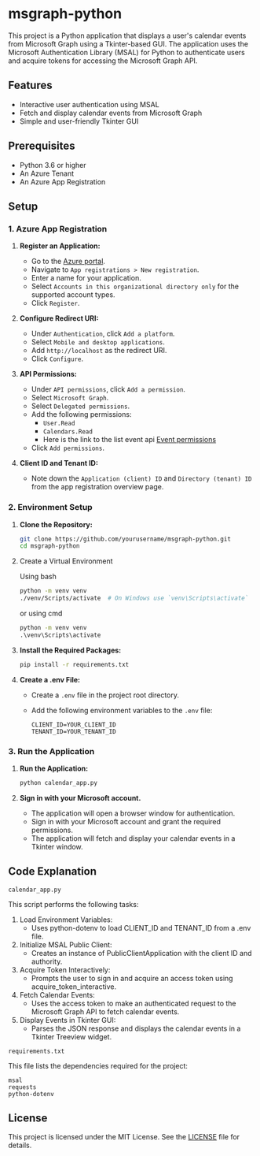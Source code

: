 # msgraph-python

This project is a Python application that displays a user's calendar events from Microsoft Graph using a Tkinter-based GUI. The application uses the Microsoft Authentication Library (MSAL) for Python to authenticate users and acquire tokens for accessing the Microsoft Graph API.

## Features

- Interactive user authentication using MSAL
- Fetch and display calendar events from Microsoft Graph
- Simple and user-friendly Tkinter GUI

## Prerequisites

- Python 3.6 or higher
- An Azure Tenant
- An Azure App Registration

## Setup

### 1. Azure App Registration

1. **Register an Application:**
   - Go to the [Azure portal](https://portal.azure.com/).
   - Navigate to `App registrations > New registration`.
   - Enter a name for your application.
   - Select `Accounts in this organizational directory only` for the supported account types.
   - Click `Register`.

2. **Configure Redirect URI:**
   - Under `Authentication`, click `Add a platform`.
   - Select `Mobile and desktop applications`.
   - Add `http://localhost` as the redirect URI.
   - Click `Configure`.

3. **API Permissions:**
   - Under `API permissions`, click `Add a permission`.
   - Select `Microsoft Graph`.
   - Select `Delegated permissions`.
   - Add the following permissions:
     - `User.Read`
     - `Calendars.Read`
     - Here is the link to the list event api [Event permissions](https://learn.microsoft.com/en-us/graph/api/calendar-list-events?view=graph-rest-1.0&tabs=http)
   - Click `Add permissions`.

4. **Client ID and Tenant ID:**
   - Note down the `Application (client) ID` and `Directory (tenant) ID` from the app registration overview page.

### 2. Environment Setup

1. **Clone the Repository:**

   ```sh
   git clone https://github.com/yourusername/msgraph-python.git
   cd msgraph-python

2. Create a Virtual Environment

    Using bash

    ```bash
    python -m venv venv
    ./venv/Scripts/activate  # On Windows use `venv\Scripts\activate`
    ```

    or using cmd

    ```cmd
    python -m venv venv
    .\venv\Scripts\activate
    ```

3. **Install the Required Packages:**

    ```sh
    pip install -r requirements.txt
    ```

4. **Create a .env File:**
    - Create a `.env` file in the project root directory.
    - Add the following environment variables to the `.env` file:

      ```env
      CLIENT_ID=YOUR_CLIENT_ID
      TENANT_ID=YOUR_TENANT_ID
      ```

### 3. Run the Application

1. **Run the Application:**

    ```sh
    python calendar_app.py
    ```

2. **Sign in with your Microsoft account.**
    - The application will open a browser window for authentication.
    - Sign in with your Microsoft account and grant the required permissions.
    - The application will fetch and display your calendar events in a Tkinter window.

## Code Explanation

`calendar_app.py`

This script performs the following tasks:

1. Load Environment Variables:
    - Uses python-dotenv to load CLIENT_ID and TENANT_ID from a .env file.
1. Initialize MSAL Public Client:
    - Creates an instance of PublicClientApplication with the client ID and authority.
1. Acquire Token Interactively:
    - Prompts the user to sign in and acquire an access token using acquire_token_interactive.
1. Fetch Calendar Events:
    - Uses the access token to make an authenticated request to the Microsoft Graph API to fetch calendar events.
1. Display Events in Tkinter GUI:
    - Parses the JSON response and displays the calendar events in a Tkinter Treeview widget.

`requirements.txt`

This file lists the dependencies required for the project:

```env
msal
requests
python-dotenv
```

## License

This project is licensed under the MIT License. See the [LICENSE](./LICENSE) file for details.
